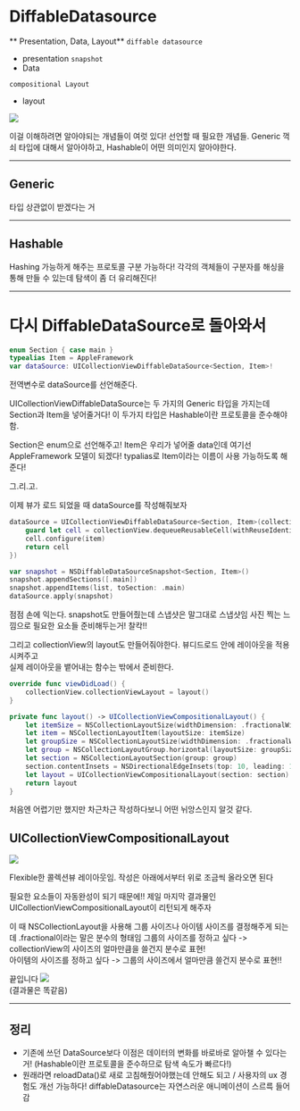 # DiffableDatasource

** Presentation, Data, Layout**
`diffable datasource`
  * presentation 
`snapshot`
  * Data
  
`compositional Layout`
* layout

![](https://velog.velcdn.com/images/woojusm/post/d3ffa754-a06b-492b-9a7b-86a5b24ae04c/image.png)

이걸 이해하려면 알아야되는 개념들이 여럿 있다! 선언할 때 필요한 개념들.
Generic 꺽쇠 타입에 대해서 알아야하고,
Hashable이 어떤 의미인지 알아야한다.

___
## Generic

타입 상관없이 받겠다는 거



---
## Hashable
Hashing 가능하게 해주는 프로토콜
구분 가능하다!
각각의 객체들이 구분자를 해싱을 통해 만들 수 있는데
탐색이 좀 더 유리해진다!

---

# 다시 DiffableDataSource로 돌아와서

```swift
enum Section { case main }
typealias Item = AppleFramework
var dataSource: UICollectionViewDiffableDataSource<Section, Item>!
```
전역변수로 dataSource를 선언해준다.

UICollectionViewDiffableDataSource는 두 가지의 Generic 타입을 가지는데
Section과 Item을 넣어줄거다! 이 두가지 타입은 Hashable이란 프로토콜을 준수해야함.

Section은 enum으로 선언해주고! Item은 우리가 넣어줄 data인데 여기선 AppleFramework 모델이 되겠다! typalias로 Item이라는 이름이 사용 가능하도록 해준다!

그.리.고.

이제 뷰가 로드 되었을 때 dataSource를 작성해줘보자  

```swift
dataSource = UICollectionViewDiffableDataSource<Section, Item>(collectionView: collectionView, cellProvider: { collectionView, indexPath, item in
    guard let cell = collectionView.dequeueReusableCell(withReuseIdentifier: "FrameworkCell", for: indexPath) as? FrameworkCell else { return nil }
    cell.configure(item)
    return cell
})

var snapshot = NSDiffableDataSourceSnapshot<Section, Item>()
snapshot.appendSections([.main])
snapshot.appendItems(list, toSection: .main)
dataSource.apply(snapshot)
```
점점 손에 익는다.
snapshot도 만들어줬는데 스냅샷은 말그대로 스냅샷임
사진 찍는 느낌으로 필요한 요소들 준비해두는거! 찰칵!!

그리고 collectionView의 layout도 만들어줘야한다. 뷰디드로드 안에 레이아웃을 적용시켜주고  
실제 레이아웃을 뱉어내는 함수는 밖에서 준비한다.
``` swift
override func viewDidLoad() {
    collectionView.collectionViewLayout = layout()
}

private func layout() -> UICollectionViewCompositionalLayout() {
    let itemSize = NSCollectionLayoutSize(widthDimension: .fractionalWidth(0.33), heightDimension: .fractionalWidth(1))
    let item = NSCollectionLayoutItem(layoutSize: itemSize)
    let groupSize = NSCollectionLayoutSize(widthDimension: .fractionalWidth(1), heightDimension: .fractionalWidth(0.46))
    let group = NSCollectionLayoutGroup.horizontal(layoutSize: groupSize, repeatingSubitem: item, count: 3)
    let section = NSCollectionLayoutSection(group: group)
    section.contentInsets = NSDirectionalEdgeInsets(top: 10, leading: 16, bottom: 16, trailing: 0)
    let layout = UICollectionViewCompositionalLayout(section: section)
    return layout
}
```

처음엔 어렵기만 했지만
차근차근 작성하다보니 어떤 뉘앙스인지 알것 같다.

## UICollectionViewCompositionalLayout
![](https://velog.velcdn.com/images/woojusm/post/75511e62-06f4-478e-8a51-ed1d92a0a33c/image.png)

Flexible한 콜렉션뷰 레이아웃임.
작성은 아래에서부터 위로 조금씩 올라오면 된다

필요한 요소들이 자동완성이 되기 때문에!!
제일 마지막 결과물인 UICollectionViewCompositionalLayout이 리턴되게 해주자

이 때 NSCollectionLayout을 사용해 그룹 사이즈나 아이템 사이즈를 결정해주게 되는데
.fractional이라는 말은 분수의 형태임
그룹의 사이즈를 정하고 싶다 -> collectionView의 사이즈의 얼마만큼을 쓸건지 분수로 표현!  
아이템의 사이즈를 정하고 싶다 -> 그룹의 사이즈에서 얼마만큼 쓸건지 분수로 표현!!  

끝입니다
![](https://velog.velcdn.com/images/woojusm/post/60937c7c-68f7-424c-a987-5fa2be720d99/image.png)  
(결과물은 똑같음)

___
## 정리
* 기존에 쓰던 DataSource보다 이점은 데이터의 변화를 바로바로 알아챌 수 있다는거!
(Hashable이란 프로토콜을 준수하므로 탐색 속도가 빠르다!)
* 원래라면 reloadData()로 새로 고침해줬어야했는데 안해도 되고 / 
사용자의 ux 경험도 개선 가능하다! diffableDatasource는 자연스러운 애니메이션이 스르륵 들어감
